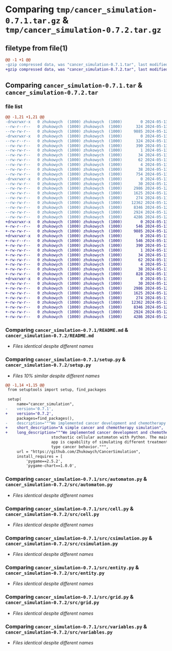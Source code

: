 # Comparing `tmp/cancer_simulation-0.7.1.tar.gz` & `tmp/cancer_simulation-0.7.2.tar.gz`

## filetype from file(1)

```diff
@@ -1 +1 @@
-gzip compressed data, was "cancer_simulation-0.7.1.tar", last modified: Mon May 13 05:52:15 2024, max compression
+gzip compressed data, was "cancer_simulation-0.7.2.tar", last modified: Mon May 13 05:55:04 2024, max compression
```

## Comparing `cancer_simulation-0.7.1.tar` & `cancer_simulation-0.7.2.tar`

### file list

```diff
@@ -1,21 +1,21 @@
-drwxrwxr-x   0 zhukowych  (1000) zhukowych  (1000)        0 2024-05-13 05:52:15.400377 cancer_simulation-0.7.1/
--rw-r--r--   0 zhukowych  (1000) zhukowych  (1000)      324 2024-05-13 05:52:15.396377 cancer_simulation-0.7.1/PKG-INFO
--rw-rw-r--   0 zhukowych  (1000) zhukowych  (1000)     9885 2024-05-12 12:44:46.000000 cancer_simulation-0.7.1/README.md
-drwxrwxr-x   0 zhukowych  (1000) zhukowych  (1000)        0 2024-05-13 05:52:15.396377 cancer_simulation-0.7.1/cancer_simulation.egg-info/
--rw-r--r--   0 zhukowych  (1000) zhukowych  (1000)      324 2024-05-13 05:52:15.000000 cancer_simulation-0.7.1/cancer_simulation.egg-info/PKG-INFO
--rw-rw-r--   0 zhukowych  (1000) zhukowych  (1000)      390 2024-05-13 05:52:15.000000 cancer_simulation-0.7.1/cancer_simulation.egg-info/SOURCES.txt
--rw-rw-r--   0 zhukowych  (1000) zhukowych  (1000)        1 2024-05-13 05:52:15.000000 cancer_simulation-0.7.1/cancer_simulation.egg-info/dependency_links.txt
--rw-rw-r--   0 zhukowych  (1000) zhukowych  (1000)       34 2024-05-13 05:52:15.000000 cancer_simulation-0.7.1/cancer_simulation.egg-info/entry_points.txt
--rw-rw-r--   0 zhukowych  (1000) zhukowych  (1000)       62 2024-05-13 05:52:15.000000 cancer_simulation-0.7.1/cancer_simulation.egg-info/requires.txt
--rw-rw-r--   0 zhukowych  (1000) zhukowych  (1000)        4 2024-05-13 05:52:15.000000 cancer_simulation-0.7.1/cancer_simulation.egg-info/top_level.txt
--rw-rw-r--   0 zhukowych  (1000) zhukowych  (1000)       38 2024-05-13 05:52:15.400377 cancer_simulation-0.7.1/setup.cfg
--rw-rw-r--   0 zhukowych  (1000) zhukowych  (1000)      754 2024-05-13 05:51:54.000000 cancer_simulation-0.7.1/setup.py
-drwxrwxr-x   0 zhukowych  (1000) zhukowych  (1000)        0 2024-05-13 05:52:15.396377 cancer_simulation-0.7.1/src/
--rw-rw-r--   0 zhukowych  (1000) zhukowych  (1000)       30 2024-05-12 18:56:52.000000 cancer_simulation-0.7.1/src/__init__.py
--rw-rw-r--   0 zhukowych  (1000) zhukowych  (1000)     2986 2024-05-12 19:00:27.000000 cancer_simulation-0.7.1/src/automaton.py
--rw-rw-r--   0 zhukowych  (1000) zhukowych  (1000)     1625 2024-05-12 17:43:44.000000 cancer_simulation-0.7.1/src/cell.py
--rw-rw-r--   0 zhukowych  (1000) zhukowych  (1000)      274 2024-05-11 21:25:41.000000 cancer_simulation-0.7.1/src/constants.py
--rw-rw-r--   0 zhukowych  (1000) zhukowych  (1000)    12362 2024-05-12 18:59:45.000000 cancer_simulation-0.7.1/src/csimulation.py
--rw-rw-r--   0 zhukowych  (1000) zhukowych  (1000)     8346 2024-05-12 19:00:17.000000 cancer_simulation-0.7.1/src/entity.py
--rw-rw-r--   0 zhukowych  (1000) zhukowych  (1000)     2924 2024-05-12 19:00:03.000000 cancer_simulation-0.7.1/src/grid.py
--rw-rw-r--   0 zhukowych  (1000) zhukowych  (1000)     4286 2024-05-12 11:57:53.000000 cancer_simulation-0.7.1/src/variables.py
+drwxrwxr-x   0 zhukowych  (1000) zhukowych  (1000)        0 2024-05-13 05:55:04.554490 cancer_simulation-0.7.2/
+-rw-r--r--   0 zhukowych  (1000) zhukowych  (1000)      546 2024-05-13 05:55:04.554490 cancer_simulation-0.7.2/PKG-INFO
+-rw-rw-r--   0 zhukowych  (1000) zhukowych  (1000)     9885 2024-05-12 12:44:46.000000 cancer_simulation-0.7.2/README.md
+drwxrwxr-x   0 zhukowych  (1000) zhukowych  (1000)        0 2024-05-13 05:55:04.554490 cancer_simulation-0.7.2/cancer_simulation.egg-info/
+-rw-r--r--   0 zhukowych  (1000) zhukowych  (1000)      546 2024-05-13 05:55:04.000000 cancer_simulation-0.7.2/cancer_simulation.egg-info/PKG-INFO
+-rw-rw-r--   0 zhukowych  (1000) zhukowych  (1000)      390 2024-05-13 05:55:04.000000 cancer_simulation-0.7.2/cancer_simulation.egg-info/SOURCES.txt
+-rw-rw-r--   0 zhukowych  (1000) zhukowych  (1000)        1 2024-05-13 05:55:04.000000 cancer_simulation-0.7.2/cancer_simulation.egg-info/dependency_links.txt
+-rw-rw-r--   0 zhukowych  (1000) zhukowych  (1000)       34 2024-05-13 05:55:04.000000 cancer_simulation-0.7.2/cancer_simulation.egg-info/entry_points.txt
+-rw-rw-r--   0 zhukowych  (1000) zhukowych  (1000)       62 2024-05-13 05:55:04.000000 cancer_simulation-0.7.2/cancer_simulation.egg-info/requires.txt
+-rw-rw-r--   0 zhukowych  (1000) zhukowych  (1000)        4 2024-05-13 05:55:04.000000 cancer_simulation-0.7.2/cancer_simulation.egg-info/top_level.txt
+-rw-rw-r--   0 zhukowych  (1000) zhukowych  (1000)       38 2024-05-13 05:55:04.554490 cancer_simulation-0.7.2/setup.cfg
+-rw-rw-r--   0 zhukowych  (1000) zhukowych  (1000)      828 2024-05-13 05:54:35.000000 cancer_simulation-0.7.2/setup.py
+drwxrwxr-x   0 zhukowych  (1000) zhukowych  (1000)        0 2024-05-13 05:55:04.550490 cancer_simulation-0.7.2/src/
+-rw-rw-r--   0 zhukowych  (1000) zhukowych  (1000)       30 2024-05-12 18:56:52.000000 cancer_simulation-0.7.2/src/__init__.py
+-rw-rw-r--   0 zhukowych  (1000) zhukowych  (1000)     2986 2024-05-12 19:00:27.000000 cancer_simulation-0.7.2/src/automaton.py
+-rw-rw-r--   0 zhukowych  (1000) zhukowych  (1000)     1625 2024-05-12 17:43:44.000000 cancer_simulation-0.7.2/src/cell.py
+-rw-rw-r--   0 zhukowych  (1000) zhukowych  (1000)      274 2024-05-11 21:25:41.000000 cancer_simulation-0.7.2/src/constants.py
+-rw-rw-r--   0 zhukowych  (1000) zhukowych  (1000)    12362 2024-05-12 18:59:45.000000 cancer_simulation-0.7.2/src/csimulation.py
+-rw-rw-r--   0 zhukowych  (1000) zhukowych  (1000)     8346 2024-05-12 19:00:17.000000 cancer_simulation-0.7.2/src/entity.py
+-rw-rw-r--   0 zhukowych  (1000) zhukowych  (1000)     2924 2024-05-12 19:00:03.000000 cancer_simulation-0.7.2/src/grid.py
+-rw-rw-r--   0 zhukowych  (1000) zhukowych  (1000)     4286 2024-05-12 11:57:53.000000 cancer_simulation-0.7.2/src/variables.py
```

### Comparing `cancer_simulation-0.7.1/README.md` & `cancer_simulation-0.7.2/README.md`

 * *Files identical despite different names*

### Comparing `cancer_simulation-0.7.1/setup.py` & `cancer_simulation-0.7.2/setup.py`

 * *Files 10% similar despite different names*

```diff
@@ -1,14 +1,15 @@
 from setuptools import setup, find_packages
 
 setup(
     name="cancer_simulation",
-    version='0.7.1',
+    version='0.7.2',
     packages=find_packages(),
-    description="""We implemented cancer development and chemotherapy impact simulation using
+    short_description="A simple cancer and chemotherapy simulation",
+    long_description="""We implemented cancer development and chemotherapy impact simulation using
                    stochastic cellular automaton with Python. The main feature of implemented 
                    app is capability of simulating different treatment strategies under same-
                    type cancer behavior.""",
     url = "https://github.com/Zhukowych/CancerSimulation",
     install_requires = [
         'pygame==2.5.2',
         'pygame-chart==1.0.0',
```

### Comparing `cancer_simulation-0.7.1/src/automaton.py` & `cancer_simulation-0.7.2/src/automaton.py`

 * *Files identical despite different names*

### Comparing `cancer_simulation-0.7.1/src/cell.py` & `cancer_simulation-0.7.2/src/cell.py`

 * *Files identical despite different names*

### Comparing `cancer_simulation-0.7.1/src/csimulation.py` & `cancer_simulation-0.7.2/src/csimulation.py`

 * *Files identical despite different names*

### Comparing `cancer_simulation-0.7.1/src/entity.py` & `cancer_simulation-0.7.2/src/entity.py`

 * *Files identical despite different names*

### Comparing `cancer_simulation-0.7.1/src/grid.py` & `cancer_simulation-0.7.2/src/grid.py`

 * *Files identical despite different names*

### Comparing `cancer_simulation-0.7.1/src/variables.py` & `cancer_simulation-0.7.2/src/variables.py`

 * *Files identical despite different names*

